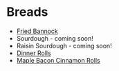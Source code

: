 # Breads

* [Fried Bannock](fried-bannock.md)
* Sourdough - coming soon!
* Raisin Sourdough - coming soon!
* [Dinner Rolls](dinner-rolls.md)
* [Maple Bacon Cinnamon Rolls](maple-bacon-cinnamon-rolls.md)

